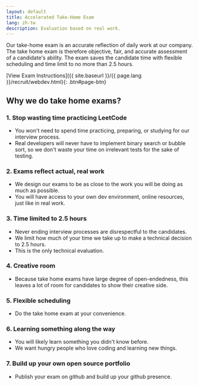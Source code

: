 ```yaml
---
layout: default
title: Accelerated Take-Home Exam
lang: zh-tw
description: Evaluation based on real work.
---
```


Our take-home exam is an accurate reflection of daily work at our company. The take home exam is therefore objective, fair, and accurate assessment of a candidate's ability. The exam saves the candidate time with flexible scheduling and time limit to no more than 2.5 hours.

[View Exam Instructions]({{ site.baseurl }}/{{ page.lang }}/recruit/webdev.html){: .btn#page-btn}

## Why we do take home exams?

### 1. Stop wasting time practicing LeetCode

- You won't need to spend time practicing, preparing, or studying for our interview process.
- Real developers will never have to implement binary search or bubble sort, so we don't waste your time on irrelevant tests for the sake of testing.

### 2. Exams reflect actual, real work

- We design our exams to be as close to the work you will be doing as much as possible.
- You will have access to your own dev environment, online resources, just like in real work.

### 3. Time limited to 2.5 hours

- Never ending interview processes are disrespectful to the candidates.
- We limit how much of your time we take up to make a technical decision to 2.5 hours.
- This is the only technical evaluation.

### 4. Creative room

- Because take home exams have large degree of open-endedness, this leaves a lot of room for candidates to show their creative side.

### 5. Flexible scheduling

- Do the take home exam at your convenience.

### 6. Learning something along the way

- You will likely learn something you didn't know before.
- We want hungry people who love coding and learning new things.

### 7. Build up your own open source portfolio

- Publish your exam on github and build up your github presence.